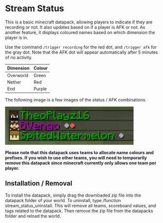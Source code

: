 # Stream Status
This is a basic minecraft datapack, allowing players to indicate if they are recording or not. It also updates based on if a player is AFK or not. As another feature, it displays coloured names based on which dimension the player is in.

Use the command `/trigger recording` for the red dot, and `/trigger afk` for the gray dot. Note that the AFK dot will appear automatically after 5 minutes of no activity.

| Dimension | Colour    |
|-----------|-----------|
| Overworld | Green     |
| Nether    | Red       |
| End       | Purple    |

The following image is a few images of the status / AFK combinations.

![](./assets/screenshot.png)

**Please note that this datapack uses teams to allocate name colours and prefixes. If you wish to use other teams, you will need to temporarily remove this datapack since minecraft currently only allows one team per player.**

## Installation / Removal
To install the datapack, simply drag the downloaded zip file into the datapack folder of your world.
To uninstall, type /function stream_status_uninstall. This will remove all teams, scoreboard values, and tags related to the datapack. Then remove the zip file from the datapacks folder and reload the world.